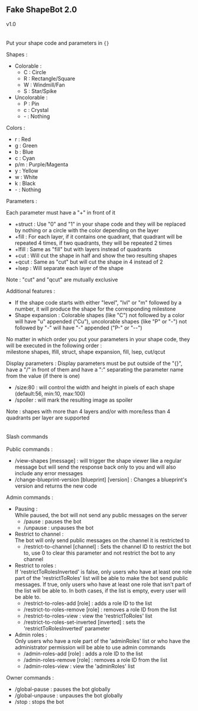 <h2>Fake ShapeBot 2.0</h2>

v1.0
<br>
<br>
<br>
Put your shape code and parameters in `{}`
 
Shapes :

- Colorable :
  - C : Circle
  - R : Rectangle/Square
  - W : Windmill/Fan
  - S : Star/Spike
- Uncolorable :
  - P : Pin
  - c : Crystal
  - \- : Nothing
 
Colors :

- r : Red
- g : Green
- b : Blue
- c : Cyan
- p/m : Purple/Magenta
- y : Yellow
- w : White
- k : Black
- \- : Nothing
 
Parameters :

Each parameter must have a "+" in front of it
- +struct : Use "0" and "1" in your shape code and they will be replaced by nothing or a circle with the color depending on the layer
- +fill : For each layer, if it contains one quadrant, that quadrant will be repeated 4 times, if two quadrants, they will be repeated 2 times
- +lfill : Same as "fill" but with layers instead of quadrants
- +cut : Will cut the shape in half and show the two resulting shapes
- +qcut : Same as "cut" but will cut the shape in 4 instead of 2
- +lsep : Will separate each layer of the shape

Note : "cut" and "qcut" are mutually exclusive
 
Additional features :

- If the shape code starts with either "level", "lvl" or "m" followed by a number, it will produce the shape for the corresponding milestone
- Shape expansion : Colorable shapes (like "C") not followed by a color will have "u" appended ("Cu"), uncolorable shapes (like "P" or "-") not followed by "-" will have "-" appended ("P-" or "--")
 
No matter in which order you put your parameters in your shape code, they will be executed in the following order :<br>
milestone shapes, lfill, struct, shape expansion, fill, lsep, cut/qcut
 
Display parameters :
Display parameters must be put outside of the "{}", have a "/" in front of them and have a ":" separating the parameter name from the value (if there is one)

- /size:80 : will control the width and height in pixels of each shape (default:56, min:10, max:100)
- /spoiler : will mark the resulting image as spoiler
 
Note : shapes with more than 4 layers and/or with more/less than 4 quadrants per layer are supported
<br>
<br>
<br>
Slash commands
<br>
<br>
Public commands :
- /view-shapes [message] : will trigger the shape viewer like a regular message but will send the response back only to you and will also include any error messages
- /change-blueprint-version [blueprint] [version] : Changes a blueprint's version and returns the new code
 
Admin commands :
- Pausing :<br>
  While paused, the bot will not send any public messages on the server
  - /pause : pauses the bot
  - /unpause : unpauses the bot
- Restrict to channel :<br>
  The bot will only send public messages on the channel it is restricted to
  - /restrict-to-channel [channel] : Sets the channel ID to restrict the bot to, use 0 to clear this parameter and not restrict the bot to any channel
- Restrict to roles :<br>
  If 'restrictToRolesInverted' is false, only users who have at least one role part of the 'restrictToRoles' list will be able to make the bot send public messages. If true, only users who have at least one role that isn't part of the list will be able to. In both cases, if the list is empty, every user will be able to.
  - /restrict-to-roles-add [role] : adds a role ID to the list
  - /restrict-to-roles-remove [role] : removes a role ID from the list
  - /restrict-to-roles-view : view the 'restrictToRoles' list
  - /restrict-to-roles-set-inverted [inverted] : sets the 'restrictToRolesInverted' parameter
- Admin roles :<br>
  Only users who have a role part of the 'adminRoles' list or who have the administrator permission will be able to use admin commands
  - /admin-roles-add [role] : adds a role ID to the list
  - /admin-roles-remove [role] : removes a role ID from the list
  - /admin-roles-view : view the 'adminRoles' list
 
Owner commands :<br>
- /global-pause : pauses the bot globally
- /global-unpause : unpauses the bot globally
- /stop : stops the bot